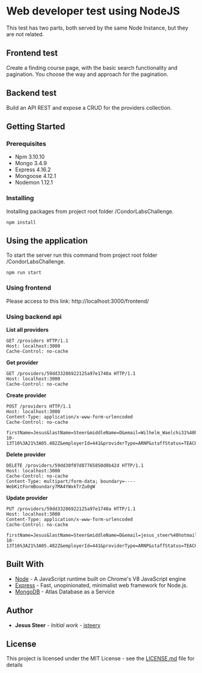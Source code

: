# Web developer test using NodeJS

This test has two parts, both served by the same Node Instance, but they are not related. 

## Frontend test

Create a finding course page, with the basic search functionality and pagination. You choose the way and approach for the pagination.

## Backend test

Build an API REST and expose a CRUD for the providers collection.

## Getting Started

### Prerequisites

* Npm 3.10.10
* Mongo 3.4.9
* Express 4.16.2
* Mongoose 4.12.1
* Nodemon 1.12.1

### Installing

Installing packages from project root folder /CondorLabsChallenge.

```
npm install
```

## Using the application

To start the server run this command from project root folder /CondorLabsChallenge.

```
npm run start
```

### Using frontend

Please access to this link: http://localhost:3000/frontend/

### Using backend api

**List all providers**
```
GET /providers HTTP/1.1
Host: localhost:3000
Cache-Control: no-cache
```

**Get provider**
```
GET /providers/59dd33286922125a97e1740a HTTP/1.1
Host: localhost:3000
Cache-Control: no-cache
```

**Create provider**
```
POST /providers HTTP/1.1
Host: localhost:3000
Content-Type: application/x-www-form-urlencoded
Cache-Control: no-cache

firstName=Jesus&lastName=Steer&middleName=D&email=Wilhelm_Waelchi31%40hotmail.com&specialty=59dce30ec776d42ce52f6168&projectedStartDate=2016-10-13T16%3A21%3A05.482Z&employerId=441&providerType=ARNP&staffStatus=TEACHING&assignedTo=55453&status=APPROVED&createdBy=6159
```

**Delete provider**
```
DELETE /providers/59dd30f07d87765850d0b42d HTTP/1.1
Host: localhost:3000
Cache-Control: no-cache
Content-Type: multipart/form-data; boundary=----WebKitFormBoundary7MA4YWxkTrZu0gW
```

**Update provider**
```
PUT /providers/59dd33286922125a97e1740a HTTP/1.1
Host: localhost:3000
Content-Type: application/x-www-form-urlencoded
Cache-Control: no-cache

firstName=Jesus&lastName=Steer&middleName=D&email=jesus_steer%40hotmail.com&specialty=59dce30ec776d42ce52f6168&projectedStartDate=2016-10-13T16%3A21%3A05.482Z&employerId=441&providerType=ARNP&staffStatus=TEACHING&assignedTo=55453&status=APPROVED&createdBy=6159
```

## Built With

* [Node](https://nodejs.org/) - A JavaScript runtime built on Chrome's V8 JavaScript engine
* [Express](http://expressjs.com/) - Fast, unopinionated, minimalist web framework for Node.js.
* [MongoDB](https://www.mongodb.com/) - Atlas Database as a Service

## Author

* **Jesus Steer** - *Initial work* - [jsteerv](https://github.com/jsteerv)

## License

This project is licensed under the MIT License - see the [LICENSE.md](LICENSE.md) file for details

